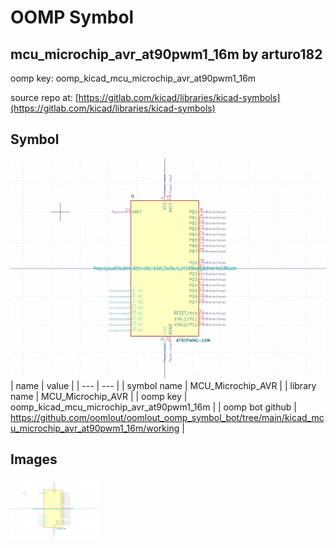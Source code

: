 # OOMP Symbol  
## mcu_microchip_avr_at90pwm1_16m  by arturo182  
  
oomp key: oomp_kicad_mcu_microchip_avr_at90pwm1_16m  
  
source repo at: [https://gitlab.com/kicad/libraries/kicad-symbols](https://gitlab.com/kicad/libraries/kicad-symbols)  
## Symbol  
  
[![working.png](working_600.png)](working.png)  
| name | value | 
| --- | --- | 
| symbol name | MCU_Microchip_AVR | 
| library name | MCU_Microchip_AVR | 
| oomp key | oomp_kicad_mcu_microchip_avr_at90pwm1_16m | 
| oomp bot github | https://github.com/oomlout/oomlout_oomp_symbol_bot/tree/main/kicad_mcu_microchip_avr_at90pwm1_16m/working | 
## Images  
  
[![working.png](working_140.png)](working.png)  
